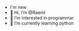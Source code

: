 - I'm new
- 👋 Hi, I’m @Raeml
- 👀 I’m interested in programmar
- 🌱 I’m currently learning python


<!---
Raeml/Raeml is a ✨ special ✨ repository because its `README.md` (this file) appears on your GitHub profile.
You can click the Preview link to take a look at your changes.
--->
